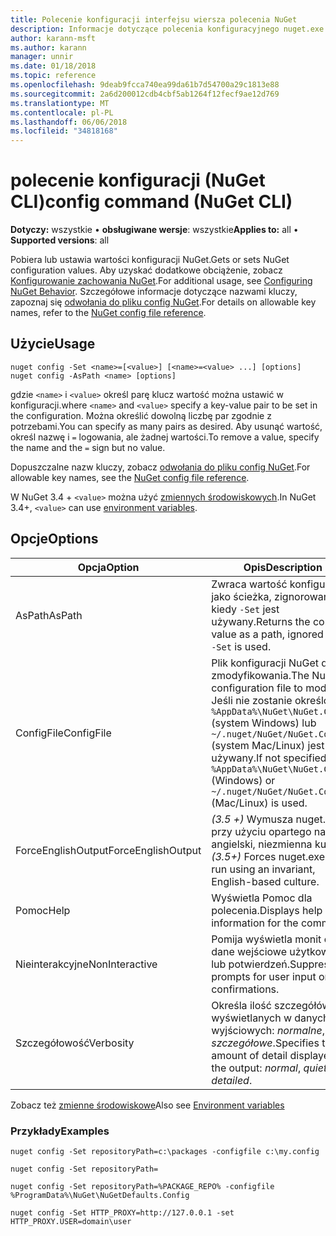 ```yaml
---
title: Polecenie konfiguracji interfejsu wiersza polecenia NuGet
description: Informacje dotyczące polecenia konfiguracyjnego nuget.exe
author: karann-msft
ms.author: karann
manager: unnir
ms.date: 01/18/2018
ms.topic: reference
ms.openlocfilehash: 9deab9fcca740ea99da61b7d54700a29c1813e88
ms.sourcegitcommit: 2a6d200012cdb4cbf5ab1264f12fecf9ae12d769
ms.translationtype: MT
ms.contentlocale: pl-PL
ms.lasthandoff: 06/06/2018
ms.locfileid: "34818168"
---
```

# <a name="config-command-nuget-cli"></a><span data-ttu-id="155fb-103">polecenie konfiguracji (NuGet CLI)</span><span class="sxs-lookup"><span data-stu-id="155fb-103">config command (NuGet CLI)</span></span>

<span data-ttu-id="155fb-104">**Dotyczy:** wszystkie &bullet; **obsługiwane wersje**: wszystkie</span><span class="sxs-lookup"><span data-stu-id="155fb-104">**Applies to:** all &bullet; **Supported versions**: all</span></span>

<span data-ttu-id="155fb-105">Pobiera lub ustawia wartości konfiguracji NuGet.</span><span class="sxs-lookup"><span data-stu-id="155fb-105">Gets or sets NuGet configuration values.</span></span> <span data-ttu-id="155fb-106">Aby uzyskać dodatkowe obciążenie, zobacz [Konfigurowanie zachowania NuGet](../consume-packages/configuring-nuget-behavior.md).</span><span class="sxs-lookup"><span data-stu-id="155fb-106">For additional usage, see [Configuring NuGet Behavior](../consume-packages/configuring-nuget-behavior.md).</span></span> <span data-ttu-id="155fb-107">Szczegółowe informacje dotyczące nazwami kluczy, zapoznaj się [odwołania do pliku config NuGet](../reference/nuget-config-file.md).</span><span class="sxs-lookup"><span data-stu-id="155fb-107">For details on allowable key names, refer to the [NuGet config file reference](../reference/nuget-config-file.md).</span></span>

## <a name="usage"></a><span data-ttu-id="155fb-108">Użycie</span><span class="sxs-lookup"><span data-stu-id="155fb-108">Usage</span></span>

```cli
nuget config -Set <name>=[<value>] [<name>=<value> ...] [options]
nuget config -AsPath <name> [options]
```

<span data-ttu-id="155fb-109">gdzie `<name>` i `<value>` określ parę klucz wartość można ustawić w konfiguracji.</span><span class="sxs-lookup"><span data-stu-id="155fb-109">where `<name>` and `<value>` specify a key-value pair to be set in the configuration.</span></span> <span data-ttu-id="155fb-110">Można określić dowolną liczbę par zgodnie z potrzebami.</span><span class="sxs-lookup"><span data-stu-id="155fb-110">You can specify as many pairs as desired.</span></span> <span data-ttu-id="155fb-111">Aby usunąć wartość, określ nazwę i `=` logowania, ale żadnej wartości.</span><span class="sxs-lookup"><span data-stu-id="155fb-111">To remove a value, specify the name and the `=` sign but no value.</span></span>

<span data-ttu-id="155fb-112">Dopuszczalne nazw kluczy, zobacz [odwołania do pliku config NuGet](../reference/nuget-config-file.md).</span><span class="sxs-lookup"><span data-stu-id="155fb-112">For allowable key names, see the [NuGet config file reference](../reference/nuget-config-file.md).</span></span>

<span data-ttu-id="155fb-113">W NuGet 3.4 + `<value>` można użyć [zmiennych środowiskowych](cli-ref-environment-variables.md).</span><span class="sxs-lookup"><span data-stu-id="155fb-113">In NuGet 3.4+, `<value>` can use [environment variables](cli-ref-environment-variables.md).</span></span>

## <a name="options"></a><span data-ttu-id="155fb-114">Opcje</span><span class="sxs-lookup"><span data-stu-id="155fb-114">Options</span></span>

| <span data-ttu-id="155fb-115">Opcja</span><span class="sxs-lookup"><span data-stu-id="155fb-115">Option</span></span> | <span data-ttu-id="155fb-116">Opis</span><span class="sxs-lookup"><span data-stu-id="155fb-116">Description</span></span> |
| --- | --- |
| <span data-ttu-id="155fb-117">AsPath</span><span class="sxs-lookup"><span data-stu-id="155fb-117">AsPath</span></span> | <span data-ttu-id="155fb-118">Zwraca wartość konfiguracji jako ścieżka, zignorowane, kiedy `-Set` jest używany.</span><span class="sxs-lookup"><span data-stu-id="155fb-118">Returns the config value as a path, ignored when `-Set` is used.</span></span> |
| <span data-ttu-id="155fb-119">ConfigFile</span><span class="sxs-lookup"><span data-stu-id="155fb-119">ConfigFile</span></span> | <span data-ttu-id="155fb-120">Plik konfiguracji NuGet do zmodyfikowania.</span><span class="sxs-lookup"><span data-stu-id="155fb-120">The NuGet configuration file to modify.</span></span> <span data-ttu-id="155fb-121">Jeśli nie zostanie określony, `%AppData%\NuGet\NuGet.Config` (system Windows) lub `~/.nuget/NuGet/NuGet.Config` (system Mac/Linux) jest używany.</span><span class="sxs-lookup"><span data-stu-id="155fb-121">If not specified, `%AppData%\NuGet\NuGet.Config` (Windows) or `~/.nuget/NuGet/NuGet.Config` (Mac/Linux) is used.</span></span>|
| <span data-ttu-id="155fb-122">ForceEnglishOutput</span><span class="sxs-lookup"><span data-stu-id="155fb-122">ForceEnglishOutput</span></span> | <span data-ttu-id="155fb-123">*(3.5 +)* Wymusza nuget.exe przy użyciu opartego na język angielski, niezmienna kultura.</span><span class="sxs-lookup"><span data-stu-id="155fb-123">*(3.5+)* Forces nuget.exe to run using an invariant, English-based culture.</span></span> |
| <span data-ttu-id="155fb-124">Pomoc</span><span class="sxs-lookup"><span data-stu-id="155fb-124">Help</span></span> | <span data-ttu-id="155fb-125">Wyświetla Pomoc dla polecenia.</span><span class="sxs-lookup"><span data-stu-id="155fb-125">Displays help information for the command.</span></span> |
| <span data-ttu-id="155fb-126">Nieinterakcyjne</span><span class="sxs-lookup"><span data-stu-id="155fb-126">NonInteractive</span></span> | <span data-ttu-id="155fb-127">Pomija wyświetla monit o dane wejściowe użytkownika lub potwierdzeń.</span><span class="sxs-lookup"><span data-stu-id="155fb-127">Suppresses prompts for user input or confirmations.</span></span> |
| <span data-ttu-id="155fb-128">Szczegółowość</span><span class="sxs-lookup"><span data-stu-id="155fb-128">Verbosity</span></span> | <span data-ttu-id="155fb-129">Określa ilość szczegółów wyświetlanych w danych wyjściowych: *normalne*, *quiet*, *szczegółowe*.</span><span class="sxs-lookup"><span data-stu-id="155fb-129">Specifies the amount of detail displayed in the output: *normal*, *quiet*, *detailed*.</span></span> |

<span data-ttu-id="155fb-130">Zobacz też [zmienne środowiskowe](cli-ref-environment-variables.md)</span><span class="sxs-lookup"><span data-stu-id="155fb-130">Also see [Environment variables](cli-ref-environment-variables.md)</span></span>

### <a name="examples"></a><span data-ttu-id="155fb-131">Przykłady</span><span class="sxs-lookup"><span data-stu-id="155fb-131">Examples</span></span>

```cli
nuget config -Set repositoryPath=c:\packages -configfile c:\my.config

nuget config -Set repositoryPath=

nuget config -Set repositoryPath=%PACKAGE_REPO% -configfile %ProgramData%\NuGet\NuGetDefaults.Config

nuget config -Set HTTP_PROXY=http://127.0.0.1 -set HTTP_PROXY.USER=domain\user
```
